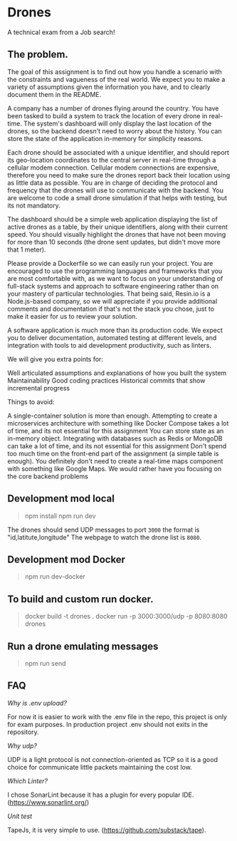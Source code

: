 # Drones
A technical exam from a Job search!

## The problem.

The goal of this assignment is to find out how you handle a scenario with the constraints and vagueness of the real world. We expect you to make a variety of assumptions given the information you have, and to clearly document them in the README.


A company has a number of drones flying around the country. You have been tasked to build a system to track the location of every drone in real-time. The system's dashboard will only display the last location of the drones, so the backend doesn't need to worry about the history. You can store the state of the application in-memory for simplicity reasons.


Each drone should be associated with a unique identifier, and should report its geo-location coordinates to the central server in real-time through a cellular modem connection. Cellular modem connections are expensive, therefore you need to make sure the drones report back their location using as little data as possible. You are in charge of deciding the protocol and frequency that the drones will use to communicate with the backend. You are welcome to code a small drone simulation if that helps with testing, but its not mandatory.


The dashboard should be a simple web application displaying the list of active drones as a table, by their unique identifiers, along with their current speed. You should visually highlight the drones that have not been moving for more than 10 seconds (the drone sent updates, but didn't move more that 1 meter).


Please provide a Dockerfile so we can easily run your project. You are encouraged to use the programming languages and frameworks that you are most comfortable with, as we want to focus on your understanding of full-stack systems and approach to software engineering rather than on your mastery of particular technologies. That being said, Resin.io is a Node.js-based company, so we will appreciate if you provide additional comments and documentation if that's not the stack you chose, just to make it easier for us to review your solution.


A software application is much more than its production code. We expect you to deliver documentation, automated testing at different levels, and integration with tools to aid development productivity, such as linters.


We will give you extra points for:

Well articulated assumptions and explanations of how you built the system
Maintainability
Good coding practices
Historical commits that show incremental progress

Things to avoid:

A single-container solution is more than enough. Attempting to create a microservices architecture with something like Docker Compose takes a lot of time, and its not essential for this assignment
You can store state as an in-memory object. Integrating with databases such as Redis or MongoDB can take a lot of time, and its not essential for this assignment
Don't spend too much time on the front-end part of the assignment (a simple table is enough). You definitely don't need to create a real-time maps component with something like Google Maps. We would rather have you focusing on the core backend problems


## Development mod local

> npm install
> npm run dev

The drones should send UDP messages to port `3000` the format is "id,latitute,longitude"
The webpage to watch the drone list is `8080`.

## Development mod Docker

> npm run dev-docker

## To build and custom run docker.

> docker build -t drones . 
> docker run -p 3000:3000/udp -p 8080:8080 drones

## Run a drone emulating messages

> npm run send

## FAQ

*Why is .env upload?*

For now it is easier to work with the .env file in the repo, this project is only for exam purposes. 
In production project .env should not exits in the repository.

*Why udp?*

UDP is a light protocol is not connection-oriented as TCP so it is a good choice for communicate
little packets maintaining the cost low.

*Which Linter?*

I chose SonarLint because it has a plugin for every popular IDE. (https://www.sonarlint.org/)

*Unit test*

TapeJs, it is very simple to use. (https://github.com/substack/tape).